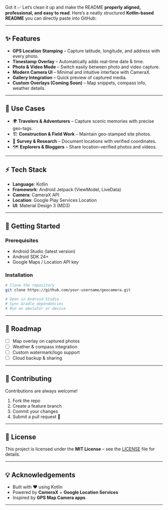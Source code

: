 Got it ✅ Let’s clean it up and make the README **properly aligned, professional, and easy to read**.
Here’s a neatly structured **Kotlin-based README** you can directly paste into GitHub:

---

## ✨ Features

* **GPS Location Stamping** – Capture latitude, longitude, and address with every photo.
* **Timestamp Overlay** – Automatically adds real-time date & time.
* **Photo & Video Mode** – Switch easily between photo and video capture.
* **Modern Camera UI** – Minimal and intuitive interface with CameraX.
* **Gallery Integration** – Quick preview of captured media.
* **Custom Overlays (Coming Soon)** – Map snippets, compass info, weather details.

---

## 🎯 Use Cases

* 🌍 **Travelers & Adventurers** – Capture scenic memories with precise geo-tags.
* 🏗 **Construction & Field Work** – Maintain geo-stamped site photos.
* 🚁 **Survey & Research** – Document locations with verified coordinates.
* 🗺 **Explorers & Bloggers** – Share location-verified photos and videos.

---

## ⚡ Tech Stack

* **Language**: Kotlin
* **Framework**: Android Jetpack (ViewModel, LiveData)
* **Camera**: CameraX API
* **Location**: Google Play Services Location
* **UI**: Material Design 3 (MD3)

---

## 🚀 Getting Started

### Prerequisites

* Android Studio (latest version)
* Android SDK 24+
* Google Maps / Location API key

### Installation

```bash
# Clone the repository
git clone https://github.com/your-username/geocamera.git

# Open in Android Studio
# Sync Gradle dependencies
# Run on emulator or device
```

---

## 🔮 Roadmap

* [ ] Map overlay on captured photos
* [ ] Weather & compass integration
* [ ] Custom watermark/logo support
* [ ] Cloud backup & sharing

---

## 🤝 Contributing

Contributions are always welcome!

1. Fork the repo
2. Create a feature branch
3. Commit your changes
4. Submit a pull request 🚀

---

## 📜 License

This project is licensed under the **MIT License** – see the [LICENSE](LICENSE) file for details.

---

## 💡 Acknowledgements

* Built with ❤️ using Kotlin
* Powered by **CameraX** + **Google Location Services**
* Inspired by **GPS Map Camera apps**

---

